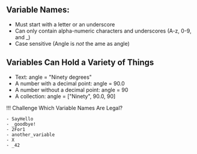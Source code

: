 
## Variable Names:
- Must start with a letter or an underscore
- Can only contain alpha-numeric characters and underscores (A-z, 0-9, and _)
- Case sensitive (Angle is _not_ the ame as angle)

## Variables Can Hold a Variety of Things
- Text: angle = "Ninety degrees"
- A number with a decimal point: angle = 90.0
- A number without a decimal point: angle = 90
- A collection: angle = ["Ninety", 90.0, 90]

!!! Challenge
    Which Variable Names Are Legal?
    
    - SayHello
    - _goodbye!
    - 2For1
    - another_variable
    - X
    - _42
